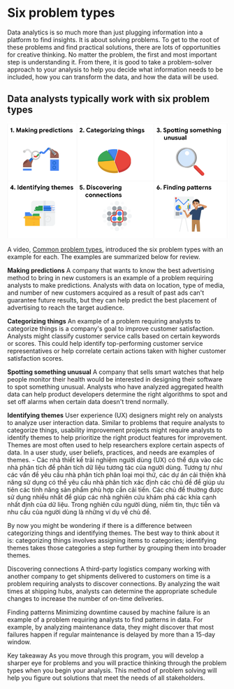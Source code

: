 # Six problem types

Data analytics is so much more than just plugging information into a platform to find insights. It is about solving problems. To get to the root of these problems and find practical solutions, there are lots of opportunities for creative thinking. No matter the problem, the first and most important step is understanding it. From there, it is good to take a problem-solver approach to your analysis to help you decide what information needs to be included, how you can transform the data, and how the data will be used.

## Data analysts typically work with six problem types

![x](./c2_w1_p3_6_common-problem-types.png)

A  video, [Common problem types](./1_VIDEO_Common-problem-types.md), introduced the six problem types with an example for each. The examples are summarized below for review.

**Making predictions**
A company that wants to know the best advertising method to bring in new customers is an example of a problem requiring analysts to make predictions. Analysts with data on location, type of media, and number of new customers acquired as a result of past ads can't guarantee future results, but they can help predict the best placement of advertising to reach the target audience.

**Categorizing things**
An example of a problem requiring analysts to categorize things is a company's goal to improve customer satisfaction. Analysts might classify customer service calls based on certain keywords or scores. This could help identify top-performing customer service representatives or help correlate certain actions taken with higher customer satisfaction scores.

**Spotting something unusual**
A company that sells smart watches that help people monitor their health would be interested in designing their software to spot something unusual. Analysts who have analyzed aggregated health data can help product developers determine the right algorithms to spot and set off alarms when certain data doesn't trend normally.

**Identifying themes**
User experience (UX) designers might rely on analysts to analyze user interaction data. Similar to problems that require analysts to categorize things, usability improvement projects might require analysts to identify themes to help prioritize the right product features for improvement. Themes are most often used to help researchers explore certain aspects of data. In a user study, user beliefs, practices, and needs are examples of themes. - Các nhà thiết kế trải nghiệm người dùng (UX) có thể dựa vào các nhà phân tích để phân tích dữ liệu tương tác của người dùng. Tương tự như các vấn đề yêu cầu nhà phân tích phân loại mọi thứ, các dự án cải thiện khả năng sử dụng có thể yêu cầu nhà phân tích xác định các chủ đề để giúp ưu tiên các tính năng sản phẩm phù hợp cần cải tiến. Các chủ đề thường được sử dụng nhiều nhất để giúp các nhà nghiên cứu khám phá các khía cạnh nhất định của dữ liệu. Trong nghiên cứu người dùng, niềm tin, thực tiễn và nhu cầu của người dùng là những ví dụ về chủ đề.

By now you might be wondering if there is a difference between categorizing things and identifying themes. The best way to think about it is: categorizing things involves assigning items to categories; identifying themes takes those categories a step further by grouping them into broader themes.

Discovering connections 
A third-party logistics company working with another company to get shipments delivered to customers on time is a problem requiring analysts to discover connections. By analyzing the wait times at shipping hubs, analysts can determine the appropriate schedule changes to increase the number of on-time deliveries. 

Finding patterns
Minimizing downtime caused by machine failure is an example of a problem requiring analysts to find patterns in data. For example, by analyzing maintenance data, they might discover that most failures happen if regular maintenance is delayed by more than a 15-day window. 

Key takeaway
As you move through this program, you will develop a sharper eye for problems and you will practice thinking through the problem types when you begin your analysis. This method of problem solving will help you figure out solutions that meet the needs of all stakeholders.

